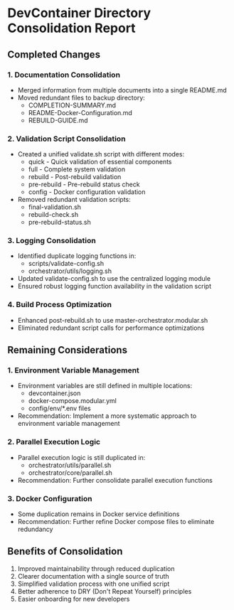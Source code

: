 # DevContainer Directory Consolidation Report

## Completed Changes

### 1. Documentation Consolidation

- Merged information from multiple documents into a single README.md
- Moved redundant files to backup directory:
  - COMPLETION-SUMMARY.md
  - README-Docker-Configuration.md
  - REBUILD-GUIDE.md

### 2. Validation Script Consolidation

- Created a unified validate.sh script with different modes:
  - quick - Quick validation of essential components
  - full - Complete system validation
  - rebuild - Post-rebuild validation
  - pre-rebuild - Pre-rebuild status check
  - config - Docker configuration validation
- Removed redundant validation scripts:
  - final-validation.sh
  - rebuild-check.sh
  - pre-rebuild-status.sh

### 3. Logging Consolidation

- Identified duplicate logging functions in:
  - scripts/validate-config.sh
  - orchestrator/utils/logging.sh
- Updated validate-config.sh to use the centralized logging module
- Ensured robust logging function availability in the validation script

### 4. Build Process Optimization

- Enhanced post-rebuild.sh to use master-orchestrator.modular.sh
- Eliminated redundant script calls for performance optimizations

## Remaining Considerations

### 1. Environment Variable Management

- Environment variables are still defined in multiple locations:
  - devcontainer.json
  - docker-compose.modular.yml
  - config/env/*.env files
- Recommendation: Implement a more systematic approach to environment variable management

### 2. Parallel Execution Logic

- Parallel execution logic is still duplicated in:
  - orchestrator/utils/parallel.sh
  - orchestrator/core/parallel.sh
- Recommendation: Further consolidate parallel execution functions

### 3. Docker Configuration

- Some duplication remains in Docker service definitions
- Recommendation: Further refine Docker compose files to eliminate redundancy

## Benefits of Consolidation

1. Improved maintainability through reduced duplication
2. Clearer documentation with a single source of truth
3. Simplified validation process with one unified script
4. Better adherence to DRY (Don't Repeat Yourself) principles
5. Easier onboarding for new developers
